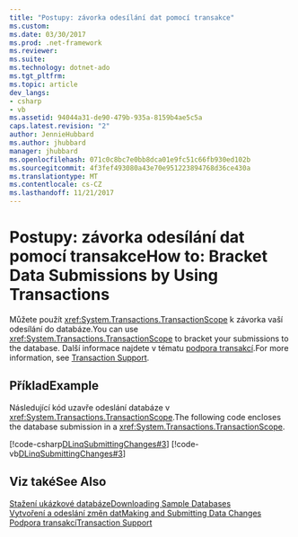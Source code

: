 ```yaml
---
title: "Postupy: závorka odesílání dat pomocí transakce"
ms.custom: 
ms.date: 03/30/2017
ms.prod: .net-framework
ms.reviewer: 
ms.suite: 
ms.technology: dotnet-ado
ms.tgt_pltfrm: 
ms.topic: article
dev_langs:
- csharp
- vb
ms.assetid: 94044a31-de90-479b-935a-8159b4ae5c5a
caps.latest.revision: "2"
author: JennieHubbard
ms.author: jhubbard
manager: jhubbard
ms.openlocfilehash: 071c0c8bc7e0bb8dca01e9fc51c66fb930ed102b
ms.sourcegitcommit: 4f3fef493080a43e70e951223894768d36ce430a
ms.translationtype: MT
ms.contentlocale: cs-CZ
ms.lasthandoff: 11/21/2017
---
```

# <a name="how-to-bracket-data-submissions-by-using-transactions"></a><span data-ttu-id="e4957-102">Postupy: závorka odesílání dat pomocí transakce</span><span class="sxs-lookup"><span data-stu-id="e4957-102">How to: Bracket Data Submissions by Using Transactions</span></span>
<span data-ttu-id="e4957-103">Můžete použít <xref:System.Transactions.TransactionScope> k závorka vaší odesílání do databáze.</span><span class="sxs-lookup"><span data-stu-id="e4957-103">You can use <xref:System.Transactions.TransactionScope> to bracket your submissions to the database.</span></span> <span data-ttu-id="e4957-104">Další informace najdete v tématu [podpora transakcí](../../../../../../docs/framework/data/adonet/sql/linq/transaction-support.md).</span><span class="sxs-lookup"><span data-stu-id="e4957-104">For more information, see [Transaction Support](../../../../../../docs/framework/data/adonet/sql/linq/transaction-support.md).</span></span>  
  
## <a name="example"></a><span data-ttu-id="e4957-105">Příklad</span><span class="sxs-lookup"><span data-stu-id="e4957-105">Example</span></span>  
 <span data-ttu-id="e4957-106">Následující kód uzavře odeslání databáze v <xref:System.Transactions.TransactionScope>.</span><span class="sxs-lookup"><span data-stu-id="e4957-106">The following code encloses the database submission in a <xref:System.Transactions.TransactionScope>.</span></span>  
  
 [!code-csharp[DLinqSubmittingChanges#3](../../../../../../samples/snippets/csharp/VS_Snippets_Data/DLinqSubmittingChanges/cs/Program.cs#3)]
 [!code-vb[DLinqSubmittingChanges#3](../../../../../../samples/snippets/visualbasic/VS_Snippets_Data/DLinqSubmittingChanges/vb/Module1.vb#3)]  
  
## <a name="see-also"></a><span data-ttu-id="e4957-107">Viz také</span><span class="sxs-lookup"><span data-stu-id="e4957-107">See Also</span></span>  
 [<span data-ttu-id="e4957-108">Stažení ukázkové databáze</span><span class="sxs-lookup"><span data-stu-id="e4957-108">Downloading Sample Databases</span></span>](../../../../../../docs/framework/data/adonet/sql/linq/downloading-sample-databases.md)  
 [<span data-ttu-id="e4957-109">Vytvoření a odeslání změn dat</span><span class="sxs-lookup"><span data-stu-id="e4957-109">Making and Submitting Data Changes</span></span>](../../../../../../docs/framework/data/adonet/sql/linq/making-and-submitting-data-changes.md)  
 [<span data-ttu-id="e4957-110">Podpora transakcí</span><span class="sxs-lookup"><span data-stu-id="e4957-110">Transaction Support</span></span>](../../../../../../docs/framework/data/adonet/sql/linq/transaction-support.md)
